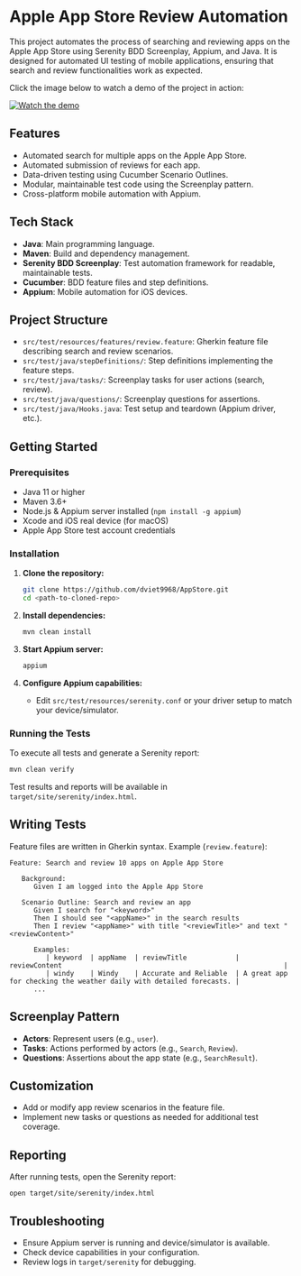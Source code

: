 # Apple App Store Review Automation

This project automates the process of searching and reviewing apps on the Apple App Store using Serenity BDD Screenplay, Appium, and Java. It is designed for automated UI testing of mobile applications, ensuring that search and review functionalities work as expected.

Click the image below to watch a demo of the project in action:

[![Watch the demo](assets/output.gif)](https://www.youtube.com/watch?v=UoQZukVsrRk)

## Features

- Automated search for multiple apps on the Apple App Store.
- Automated submission of reviews for each app.
- Data-driven testing using Cucumber Scenario Outlines.
- Modular, maintainable test code using the Screenplay pattern.
- Cross-platform mobile automation with Appium.

## Tech Stack

- **Java**: Main programming language.
- **Maven**: Build and dependency management.
- **Serenity BDD Screenplay**: Test automation framework for readable, maintainable tests.
- **Cucumber**: BDD feature files and step definitions.
- **Appium**: Mobile automation for iOS devices.

## Project Structure

- `src/test/resources/features/review.feature`: Gherkin feature file describing search and review scenarios.
- `src/test/java/stepDefinitions/`: Step definitions implementing the feature steps.
- `src/test/java/tasks/`: Screenplay tasks for user actions (search, review).
- `src/test/java/questions/`: Screenplay questions for assertions.
- `src/test/java/Hooks.java`: Test setup and teardown (Appium driver, etc.).

## Getting Started

### Prerequisites

- Java 11 or higher
- Maven 3.6+
- Node.js & Appium server installed (`npm install -g appium`)
- Xcode and iOS real device (for macOS)
- Apple App Store test account credentials

### Installation

1. **Clone the repository:**
   ```sh
   git clone https://github.com/dviet9968/AppStore.git
   cd <path-to-cloned-repo>
   ```

2. **Install dependencies:**
   ```sh
   mvn clean install
   ```

3. **Start Appium server:**
   ```sh
   appium
   ```

4. **Configure Appium capabilities:**
    - Edit `src/test/resources/serenity.conf` or your driver setup to match your device/simulator.

### Running the Tests

To execute all tests and generate a Serenity report:
```sh
mvn clean verify
```

Test results and reports will be available in `target/site/serenity/index.html`.

## Writing Tests

Feature files are written in Gherkin syntax. Example (`review.feature`):

```gherkin
Feature: Search and review 10 apps on Apple App Store

   Background:
      Given I am logged into the Apple App Store

   Scenario Outline: Search and review an app
      Given I search for "<keyword>"
      Then I should see "<appName>" in the search results
      Then I review "<appName>" with title "<reviewTitle>" and text "<reviewContent>"

      Examples:
         | keyword  | appName  | reviewTitle            | reviewContent                                                       |
         | windy    | Windy    | Accurate and Reliable  | A great app for checking the weather daily with detailed forecasts. |
      ...
```

## Screenplay Pattern

- **Actors**: Represent users (e.g., `user`).
- **Tasks**: Actions performed by actors (e.g., `Search`, `Review`).
- **Questions**: Assertions about the app state (e.g., `SearchResult`).

## Customization

- Add or modify app review scenarios in the feature file.
- Implement new tasks or questions as needed for additional test coverage.

## Reporting

After running tests, open the Serenity report:
```
open target/site/serenity/index.html
```

## Troubleshooting

- Ensure Appium server is running and device/simulator is available.
- Check device capabilities in your configuration.
- Review logs in `target/serenity` for debugging.

